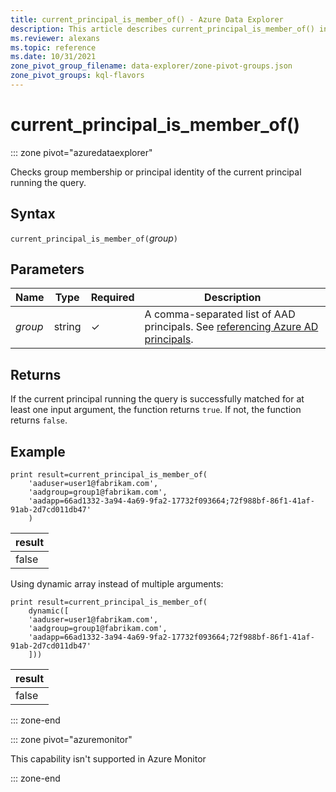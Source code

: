 ```yaml
---
title: current_principal_is_member_of() - Azure Data Explorer
description: This article describes current_principal_is_member_of() in Azure Data Explorer.
ms.reviewer: alexans
ms.topic: reference
ms.date: 10/31/2021
zone_pivot_group_filename: data-explorer/zone-pivot-groups.json
zone_pivot_groups: kql-flavors
---
```

# current_principal_is_member_of()

::: zone pivot="azuredataexplorer"

Checks group membership or principal identity of the current principal running the query.

## Syntax

`current_principal_is_member_of(`*group*`)`

## Parameters

| Name | Type | Required | Description |
|--|--|--|--|
|*group* | string | &check;| A comma-separated list of AAD principals. See [referencing Azure AD principals](../management/access-control/principals-and-identity-providers.md#referencing-azure-ad-principals).

## Returns

If the current principal running the query is successfully matched for at least one input argument, the function returns `true`. If not, the function returns `false`.

## Example

<!-- csl: https://help.kusto.windows.net/Samples -->
```kusto
print result=current_principal_is_member_of(
    'aaduser=user1@fabrikam.com', 
    'aadgroup=group1@fabrikam.com',
    'aadapp=66ad1332-3a94-4a69-9fa2-17732f093664;72f988bf-86f1-41af-91ab-2d7cd011db47'
    )
```

| result |
|--------|
| false  |

Using dynamic array instead of multiple arguments:

<!-- csl: https://help.kusto.windows.net/Samples -->
```kusto
print result=current_principal_is_member_of(
    dynamic([
    'aaduser=user1@fabrikam.com', 
    'aadgroup=group1@fabrikam.com',
    'aadapp=66ad1332-3a94-4a69-9fa2-17732f093664;72f988bf-86f1-41af-91ab-2d7cd011db47'
    ]))
```

| result |
|--------|
| false  |

::: zone-end

::: zone pivot="azuremonitor"

This capability isn't supported in Azure Monitor

::: zone-end
